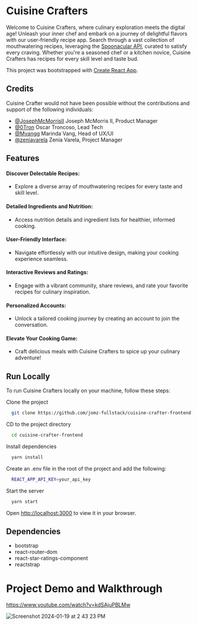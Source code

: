 
# Cuisine Crafters 

Welcome to Cuisine Crafters, where culinary exploration meets the digital age! Unleash your inner chef and embark on a journey of delightful flavors with our user-friendly recipe app.
Search through a vast collection of mouthwatering recipes, leveraging the [Spoonacular API](https://spoonacular.com), curated to satisfy every craving. Whether you're a seasoned chef or a kitchen novice, Cuisine Crafters has recipes for every skill level and taste bud.

This project was bootstrapped with [Create React App](https://github.com/facebook/create-react-app).


## Credits
Cuisine Crafter would not have been possible without the contributions and support of the following individuals:

- [@JosephMcMorrisII](https://github.com/JosephMcMorrisII) Joseph McMorris II, Product Manager
- [@0Tron](https://github.com/0Tron) Oscar Troncoso, Lead Tech
- [@Mvangg](https://github.com/Mvangg) Marinda Vang,  Head of UX/UI 
- [@zeniavarela](https://github.com/zeniavarela) Zenia Varela, Project Manager


## Features

#### Discover Delectable Recipes:
- Explore a diverse array of mouthwatering recipes for every taste and skill level.
#### Detailed Ingredients and Nutrition:
- Access nutrition details and ingredient lists for healthier, informed cooking.
#### User-Friendly Interface:
- Navigate effortlessly with our intuitive design, making your cooking experience seamless.
#### Interactive Reviews and Ratings:
- Engage with a vibrant community, share reviews, and rate your favorite recipes for culinary inspiration.
#### Personalized Accounts:
- Unlock a tailored cooking journey by creating an account to join the conversation.
#### Elevate Your Cooking Game:
- Craft delicious meals with Cuisine Crafters to spice up your culinary adventure!


## Run Locally
To run Cuisine Crafters locally on your machine, follow these steps:

Clone the project

```bash
  git clone https://github.com/jomz-fullstack/cuisine-crafter-frontend.git
```

CD to the project directory

```bash
  cd cuisine-crafter-frontend
```

Install dependencies

```bash
  yarn install 
  ```
Create an .env file in the root of the project and add the following:
```bash
  REACT_APP_API_KEY=your_api_key

```

Start the server

```bash
  yarn start
```
Open [http://localhost:3000](http://localhost:3000) to view it in your browser.


## Dependencies

- bootstrap
- react-router-dom
- react-star-ratings-component
- reactstrap

# Project Demo and Walkthrough 

https://www.youtube.com/watch?v=kdSAjuPBLMw 

![Screenshot 2024-01-19 at 2 43 23 PM](https://github.com/jomz-fullstack/cuisine-crafter-frontend/assets/144633837/a9985264-9888-4332-86bd-01e974b772d7)



